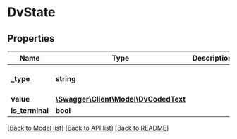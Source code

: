 # DvState

## Properties
Name | Type | Description | Notes
------------ | ------------- | ------------- | -------------
**_type** | **string** |  | [optional] [default to 'DV_STATE']
**value** | [**\Swagger\Client\Model\DvCodedText**](DvCodedText.md) |  | 
**is_terminal** | **bool** |  | 

[[Back to Model list]](../../README.md#documentation-for-models) [[Back to API list]](../../README.md#documentation-for-api-endpoints) [[Back to README]](../../README.md)

